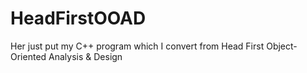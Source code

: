 # HeadFirstOOAD
Her just put my C++ program  which I convert from Head First Object-Oriented Analysis & Design
